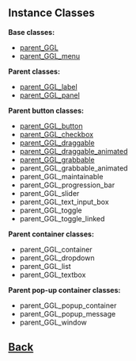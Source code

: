 ## Instance Classes

**Base classes:**
- [parent_GGL](https://github.com/Ced30/GML-GUI-Library-GGL-Documentation/blob/main/API%20parent_GGL)
- [parent_GGL_menu](https://github.com/Ced30/GML-GUI-Library-GGL-Documentation/blob/main/API%20parent_GGL_menu.md)

**Parent classes:**
- [parent_GGL_label](https://github.com/Ced30/GML-GUI-Library-GGL-Documentation/blob/main/API%20parent_GGL_label.md)
- [parent_GGL_panel](https://github.com/Ced30/GML-GUI-Library-GGL-Documentation/blob/main/API%20parent_GGL_panel.md)

**Parent button classes:**
- [parent_GGL_button](https://github.com/Ced30/GML-GUI-Library-GGL-Documentation/blob/main/API%20parent_GGL_button.md)
- [parent_GGL_checkbox](https://github.com/Ced30/GML-GUI-Library-GGL-Documentation/blob/main/API%20parent_GGL_checkbox.md)
- [parent_GGL_draggable](https://github.com/Ced30/GML-GUI-Library-GGL-Documentation/blob/main/API%20parent_GGL_draggable.md)
- [parent_GGL_draggable_animated](https://github.com/Ced30/GML-GUI-Library-GGL-Documentation/blob/main/API%20parent_GGL_draggable_animated.md)
- [parent_GGL_grabbable](https://github.com/Ced30/GML-GUI-Library-GGL-Documentation/blob/main/API%20parent_GGL_grabbable.md)
- parent_GGL_grabbable_animated
- parent_GGL_maintainable
- parent_GGL_progression_bar
- parent_GGL_slider
- parent_GGL_text_input_box
- parent_GGL_toggle
- parent_GGL_toggle_linked

**Parent container classes:**
- parent_GGL_container
- parent_GGL_dropdown
- parent_GGL_list
- parent_GGL_textbox

**Parent pop-up container classes:**
- parent_GGL_popup_container
- parent_GGL_popup_message
- parent_GGL_window

## [Back](https://github.com/Ced30/GML-GUI-Library-GGL-Documentation/blob/main/README.md)
